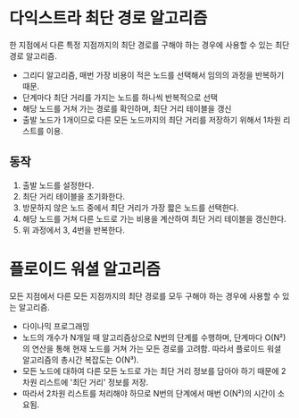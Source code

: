 # 다익스트라 최단 경로 알고리즘
한 지점에서 다른 특정 지점까지의 최단 경로를 구해야 하는 경우에 사용할 수 있는 최단 경로 알고리즘.

- 그리디 알고리즘, 매번 가장 비용이 적은 노드를 선택해서 임의의 과정을 반복하기 때문.
- 단계마다 최단 거리를 가지는 노드를 하나씩 반복적으로 선택
- 해당 노드를 거쳐 가는 경로를 확인하며, 최단 거리 테이블을 갱신
- 출발 노드가 1개이므로 다른 모든 노드까지의 최단 거리를 저장하기 위해서 1차원 리스트를 이용.

## 동작
1. 출발 노드를 설정한다.
2. 최단 거리 테이블을 초기화한다.
3. 방문하지 않은 노드 중에서 최단 거리가 가장 짧은 노드를 선택한다.
4. 해당 노드를 거쳐 다른 노드로 가는 비용을 계산하여 최단 거리 테이블을 갱신한다.
5. 위 과정에서 3, 4번을 반복한다.

# 플로이드 워셜 알고리즘
모든 지점에서 다른 모든 지점까지의 최단 경로를 모두 구해야 하는 경우에 사용할 수 있는 알고리즘.

- 다이나믹 프로그래밍
- 노드의 개수가 N개일 때 알고리즘상으로 N번의 단계를 수행하며, 단계마다 O(N²)의 연산을 통해 현재 노드를 거쳐 가는 모든 경로를 고려함. 따라서 플로이드 워셜 알고리즘의 총시간 복잡도는 O(N³).
- 모든 노드에 대하여 다른 모든 노드로 가는 최단 거리 정보를 담아야 하기 때문에 2차원 리스트에 '최단 거리' 정보를 저장.
- 따라서 2차원 리스트를 처리해야 하므로 N번의 단계에서 매번 O(N²)의 시간이 소요됨.
